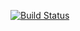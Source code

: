 [![Build Status](https://travis-ci.org/jh-bate/fantail-bot.png)](https://travis-ci.org/jh-bate/fantail-bot)